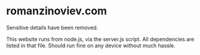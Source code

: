 # romanzinoviev.com

Sensitive details have been removed.

This website runs from node.js, via the server.js script. All dependencies are listed in that file. Should run fine on any device without much hassle.
